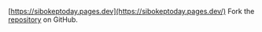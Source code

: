 [https://sibokeptoday.pages.dev](https://sibokeptoday.pages.dev/)
Fork the [repository](https://github.com/hokjanbaruda) on GitHub.